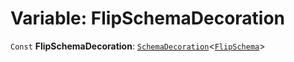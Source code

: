 # Variable: FlipSchemaDecoration

`Const` **FlipSchemaDecoration**: [`SchemaDecoration`](/en/auto-docs/fixed-layout-editor/interfaces/SchemaDecoration-1.md)<[`FlipSchema`](/en/auto-docs/fixed-layout-editor/interfaces/FlipSchema.md)>
